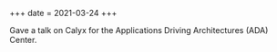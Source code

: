 +++
date = 2021-03-24
+++

Gave a talk on Calyx for the Applications Driving Architectures (ADA) Center. 
